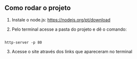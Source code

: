 ## Como rodar o projeto
 
1. Instale o node.js: https://nodejs.org/pt/download

2. Pelo terminal acesse a pasta do projeto e dê o comando: 

```

http-server -p 80

```

3. Acesse o site através dos links que apareceram no terminal

